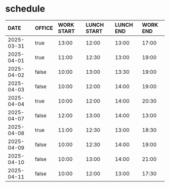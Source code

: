 # schedule

| DATE | OFFICE | WORK START | LUNCH START | LUNCH END | WORK END |
| :-- | :-- | :-- | :-- | :-- | :-- |
| 2025-03-31 | true | 13:00 | 12:00 | 13:00 | 17:00 |
| 2025-04-01 | true | 11:00 | 12:30 | 13:00 | 19:00 |
| 2025-04-02 | false | 10:00 | 13:00 | 13:30 | 19:00 |
| 2025-04-03 | false | 10:00 | 12:00 | 14:00 | 19:00 |
| 2025-04-04 | true | 10:00 | 12:00 | 14:00 | 20:30 |
| 2025-04-07 | false | 12:00 | 13:00 | 14:00 | 13:00 |
| 2025-04-08 | true | 11:00 | 12:30 | 13:00 | 18:30 |
| 2025-04-09 | false | 10:00 | 12:30 | 14:00 | 19:00 |
| 2025-04-10 | false | 10:00 | 13:00 | 14:00 | 21:00 |
| 2025-04-11 | false | 10:00 | 12:00 | 13:00 | 17:30 |
